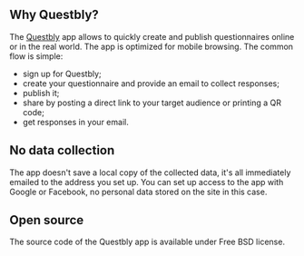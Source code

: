 ## Why Questbly?
The [Questbly](https://app.questbly.com) app allows to quickly create and publish questionnaires online or in the real world.
The app is optimized for mobile browsing. The common flow is simple:
- sign up for Questbly;
- create your questionnaire and provide an email to collect responses;
- publish it;
- share by posting a direct link to your target audience or printing a QR code;
- get responses in your email.

## No data collection 
The app doesn't save a local copy of the collected data, it's all immediately emailed to the address you set up. 
You can set up access to the app with Google or Facebook, no personal data stored on the site in this case. 

## Open source
The source code of the Questbly app is available under Free BSD license. 
